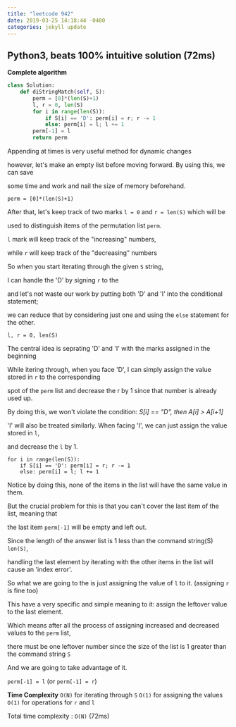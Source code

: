 ```yaml
---
title: "leetcode 942"
date: 2019-03-25 14:18:44 -0400
categories: jekyll update
---
```


## Python3, beats 100% intuitive solution (72ms)

**Complete algorithm**
```python
class Solution:
    def diStringMatch(self, S):
        perm = [0]*(len(S)+1)
        l, r = 0, len(S)
        for i in range(len(S)):
            if S[i] == 'D': perm[i] = r; r -= 1
            else: perm[i] = l; l += 1
        perm[-1] = l
        return perm
```

Appending at times is very useful method for dynamic changes

however, let's make an empty list before moving forward. By using this, we can save 

some time and work and nail the size of memory beforehand.

`perm = [0]*(len(S)+1)`


After that, let's keep track of two marks `l = 0` and `r = len(S)` which will be

used to distinguish items of the permutation list `perm`.

`l` mark will keep track of the "increasing" numbers,

while `r` will keep track of the "decreasing" numbers

So when you start iterating through the given `S` string,

I can handle the 'D' by signing `r` to the 

and let's not waste our work by putting both 'D' and 'I' into the conditional statement;

we can reduce that by considering just one and using the `else` statement for the other.

`l, r = 0, len(S)`


The central idea is seprating 'D' and 'I' with the marks assigned in the beginning

While itering through, when you face 'D', I can simply assign the value stored in `r` to the corresponding

spot of the `perm` list and decrease the r by 1 since that number is already used up.

By doing this, we won't violate the condition: *S[i] == "D", then A[i] > A[i+1]*

'I' will also be treated similarly. When facing 'I', we can just assign the value stored in `l`,

and decrease the `l` by 1.

```
for i in range(len(S)):
    if S[i] == 'D': perm[i] = r; r -= 1
    else: perm[i] = l; l += 1
```

Notice by doing this, none of the items in the list will have the same value in them.

But the crucial problem for this is that you can't cover the last item of the list, meaning that

the last item `perm[-1]` will be empty and left out.

Since the length of the answer list is 1 less than the command string(S) `len(S)`,

handling the last element by iterating with the other items in the list will cause an 'index error'.

So what we are going to the is just assigning the value of `l` to it. (assigning `r` is fine too)

This have a very specific and simple meaning to it: assign the leftover value to the last element.

Which means after all the process of assigning increased and decreased values to the `perm` list,

there must be one leftover number since the size of the list is 1 greater than the command string `S`

And we are going to take advantage of it.

`perm[-1] = l` (or `perm[-1] = r`)


**Time Complexity**
`O(N)` for iterating through `S`
`O(1)` for assigning the values
`O(1)` for operations for `r` and `l`

Total time complexity : `O(N)` (72ms)